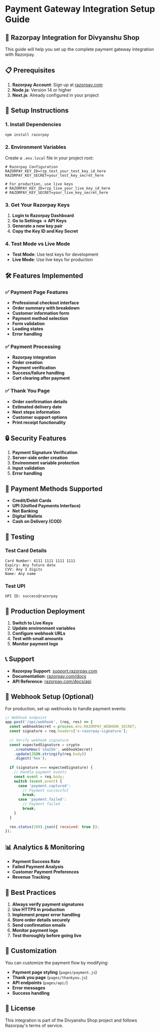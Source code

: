 # Payment Gateway Integration Setup Guide

## 🚀 Razorpay Integration for Divyanshu Shop

This guide will help you set up the complete payment gateway integration with Razorpay.

## 📋 Prerequisites

1. **Razorpay Account**: Sign up at [razorpay.com](https://razorpay.com)
2. **Node.js**: Version 14 or higher
3. **Next.js**: Already configured in your project

## 🔧 Setup Instructions

### 1. Install Dependencies

```bash
npm install razorpay
```

### 2. Environment Variables

Create a `.env.local` file in your project root:

```env
# Razorpay Configuration
RAZORPAY_KEY_ID=rzp_test_your_test_key_id_here
RAZORPAY_KEY_SECRET=your_test_key_secret_here

# For production, use live keys
# RAZORPAY_KEY_ID=rzp_live_your_live_key_id_here
# RAZORPAY_KEY_SECRET=your_live_key_secret_here
```

### 3. Get Your Razorpay Keys

1. **Login to Razorpay Dashboard**
2. **Go to Settings → API Keys**
3. **Generate a new key pair**
4. **Copy the Key ID and Key Secret**

### 4. Test Mode vs Live Mode

- **Test Mode**: Use test keys for development
- **Live Mode**: Use live keys for production

## 🛠️ Features Implemented

### ✅ Payment Page Features
- **Professional checkout interface**
- **Order summary with breakdown**
- **Customer information form**
- **Payment method selection**
- **Form validation**
- **Loading states**
- **Error handling**

### ✅ Payment Processing
- **Razorpay integration**
- **Order creation**
- **Payment verification**
- **Success/failure handling**
- **Cart clearing after payment**

### ✅ Thank You Page
- **Order confirmation details**
- **Estimated delivery date**
- **Next steps information**
- **Customer support options**
- **Print receipt functionality**

## 🔒 Security Features

1. **Payment Signature Verification**
2. **Server-side order creation**
3. **Environment variable protection**
4. **Input validation**
5. **Error handling**

## 📱 Payment Methods Supported

- **Credit/Debit Cards**
- **UPI (Unified Payments Interface)**
- **Net Banking**
- **Digital Wallets**
- **Cash on Delivery (COD)**

## 🧪 Testing

### Test Card Details
```
Card Number: 4111 1111 1111 1111
Expiry: Any future date
CVV: Any 3 digits
Name: Any name
```

### Test UPI
```
UPI ID: success@razorpay
```

## 🚀 Production Deployment

1. **Switch to Live Keys**
2. **Update environment variables**
3. **Configure webhook URLs**
4. **Test with small amounts**
5. **Monitor payment logs**

## 📞 Support

- **Razorpay Support**: [support.razorpay.com](https://support.razorpay.com)
- **Documentation**: [razorpay.com/docs](https://razorpay.com/docs)
- **API Reference**: [razorpay.com/docs/api](https://razorpay.com/docs/api)

## 🔄 Webhook Setup (Optional)

For production, set up webhooks to handle payment events:

```javascript
// Webhook endpoint
app.post('/api/webhook', (req, res) => {
  const webhookSecret = process.env.RAZORPAY_WEBHOOK_SECRET;
  const signature = req.headers['x-razorpay-signature'];
  
  // Verify webhook signature
  const expectedSignature = crypto
    .createHmac('sha256', webhookSecret)
    .update(JSON.stringify(req.body))
    .digest('hex');
    
  if (signature === expectedSignature) {
    // Handle payment events
    const event = req.body;
    switch (event.event) {
      case 'payment.captured':
        // Payment successful
        break;
      case 'payment.failed':
        // Payment failed
        break;
    }
  }
  
  res.status(200).json({ received: true });
});
```

## 📊 Analytics & Monitoring

- **Payment Success Rate**
- **Failed Payment Analysis**
- **Customer Payment Preferences**
- **Revenue Tracking**

## 🎯 Best Practices

1. **Always verify payment signatures**
2. **Use HTTPS in production**
3. **Implement proper error handling**
4. **Store order details securely**
5. **Send confirmation emails**
6. **Monitor payment logs**
7. **Test thoroughly before going live**

## 🔧 Customization

You can customize the payment flow by modifying:

- **Payment page styling** (`pages/payment.js`)
- **Thank you page** (`pages/thankyou.js`)
- **API endpoints** (`pages/api/`)
- **Error messages**
- **Success handling**

## 📝 License

This integration is part of the Divyanshu Shop project and follows Razorpay's terms of service. 